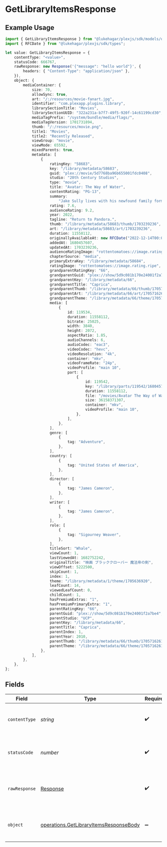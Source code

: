 # GetLibraryItemsResponse

## Example Usage

```typescript
import { GetLibraryItemsResponse } from "@lukehagar/plexjs/sdk/models/operations";
import { RFCDate } from "@lukehagar/plexjs/sdk/types";

let value: GetLibraryItemsResponse = {
    contentType: "<value>",
    statusCode: 666767,
    rawResponse: new Response('{"message": "hello world"}', {
        headers: { "Content-Type": "application/json" },
    }),
    object: {
        mediaContainer: {
            size: 70,
            allowSync: true,
            art: "/:/resources/movie-fanart.jpg",
            identifier: "com.plexapp.plugins.library",
            librarySectionTitle: "Movies",
            librarySectionUUID: "322a231a-b7f7-49f5-920f-14c61199cd30",
            mediaTagPrefix: "/system/bundle/media/flags/",
            mediaTagVersion: 1701731894,
            thumb: "/:/resources/movie.png",
            title1: "Movies",
            title2: "Recently Released",
            viewGroup: "movie",
            viewMode: 65592,
            mixedParents: true,
            metadata: [
                {
                    ratingKey: "58683",
                    key: "/library/metadata/58683",
                    guid: "plex://movie/5d7768ba96b655001fdc0408",
                    studio: "20th Century Studios",
                    type: "movie",
                    title: "Avatar: The Way of Water",
                    contentRating: "PG-13",
                    summary:
                        "Jake Sully lives with his newfound family formed on the extrasolar moon Pandora. Once a familiar threat returns to finish what was previously started, Jake must work with Neytiri and the army of the Na'vi race to protect their home.",
                    rating: 7.6,
                    audienceRating: 9.2,
                    year: 2022,
                    tagline: "Return to Pandora.",
                    thumb: "/library/metadata/58683/thumb/1703239236",
                    art: "/library/metadata/58683/art/1703239236",
                    duration: 11558112,
                    originallyAvailableAt: new RFCDate("2022-12-14T00:00:00Z"),
                    addedAt: 1680457607,
                    updatedAt: 1703239236,
                    audienceRatingImage: "rottentomatoes://image.rating.upright",
                    chapterSource: "media",
                    primaryExtraKey: "/library/metadata/58684",
                    ratingImage: "rottentomatoes://image.rating.ripe",
                    grandparentRatingKey: "66",
                    grandparentGuid: "plex://show/5d9c081b170e24001f2a7be4",
                    grandparentKey: "/library/metadata/66",
                    grandparentTitle: "Caprica",
                    grandparentThumb: "/library/metadata/66/thumb/1705716261",
                    grandparentArt: "/library/metadata/66/art/1705716261",
                    grandparentTheme: "/library/metadata/66/theme/1705716261",
                    media: [
                        {
                            id: 119534,
                            duration: 11558112,
                            bitrate: 25025,
                            width: 3840,
                            height: 2072,
                            aspectRatio: 1.85,
                            audioChannels: 6,
                            audioCodec: "eac3",
                            videoCodec: "hevc",
                            videoResolution: "4k",
                            container: "mkv",
                            videoFrameRate: "24p",
                            videoProfile: "main 10",
                            part: [
                                {
                                    id: 119542,
                                    key: "/library/parts/119542/1680457526/file.mkv",
                                    duration: 11558112,
                                    file: "/movies/Avatar The Way of Water (2022)/Avatar.The.Way.of.Water.2022.2160p.WEB-DL.DDP5.1.Atmos.DV.HDR10.HEVC-CMRG.mkv",
                                    size: 36158371307,
                                    container: "mkv",
                                    videoProfile: "main 10",
                                },
                            ],
                        },
                    ],
                    genre: [
                        {
                            tag: "Adventure",
                        },
                    ],
                    country: [
                        {
                            tag: "United States of America",
                        },
                    ],
                    director: [
                        {
                            tag: "James Cameron",
                        },
                    ],
                    writer: [
                        {
                            tag: "James Cameron",
                        },
                    ],
                    role: [
                        {
                            tag: "Sigourney Weaver",
                        },
                    ],
                    titleSort: "Whale",
                    viewCount: 1,
                    lastViewedAt: 1682752242,
                    originalTitle: "映画 ブラッククローバー 魔法帝の剣",
                    viewOffset: 5222500,
                    skipCount: 1,
                    index: 1,
                    theme: "/library/metadata/1/theme/1705636920",
                    leafCount: 14,
                    viewedLeafCount: 0,
                    childCount: 1,
                    hasPremiumExtras: "1",
                    hasPremiumPrimaryExtra: "1",
                    parentRatingKey: "66",
                    parentGuid: "plex://show/5d9c081b170e24001f2a7be4",
                    parentStudio: "UCP",
                    parentKey: "/library/metadata/66",
                    parentTitle: "Caprica",
                    parentIndex: 1,
                    parentYear: 2010,
                    parentThumb: "/library/metadata/66/thumb/1705716261",
                    parentTheme: "/library/metadata/66/theme/1705716261",
                },
            ],
        },
    },
};
```

## Fields

| Field                                                                                                   | Type                                                                                                    | Required                                                                                                | Description                                                                                             |
| ------------------------------------------------------------------------------------------------------- | ------------------------------------------------------------------------------------------------------- | ------------------------------------------------------------------------------------------------------- | ------------------------------------------------------------------------------------------------------- |
| `contentType`                                                                                           | *string*                                                                                                | :heavy_check_mark:                                                                                      | HTTP response content type for this operation                                                           |
| `statusCode`                                                                                            | *number*                                                                                                | :heavy_check_mark:                                                                                      | HTTP response status code for this operation                                                            |
| `rawResponse`                                                                                           | [Response](https://developer.mozilla.org/en-US/docs/Web/API/Response)                                   | :heavy_check_mark:                                                                                      | Raw HTTP response; suitable for custom response parsing                                                 |
| `object`                                                                                                | [operations.GetLibraryItemsResponseBody](../../../sdk/models/operations/getlibraryitemsresponsebody.md) | :heavy_minus_sign:                                                                                      | The contents of the library by section and tag                                                          |